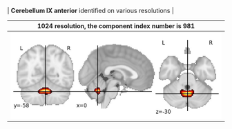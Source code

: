 


| **Cerebellum IX anterior** identified on various resolutions |

| 1024 resolution, the component index number is 981|  
|:---:|  
| ![Component 1024](../1024/final/981.jpg "From component 1024: Cerebellum IX anterior") |